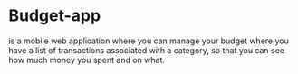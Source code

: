 # Budget-app
is a mobile web application where you can manage your budget where you have a list of transactions associated with a category, so that you can see how much money you spent and on what.
